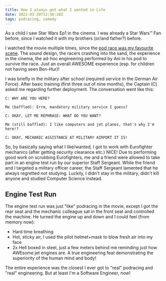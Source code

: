 ```yaml
---
title: How I always got what I wanted in Life
date: 2022-03-20T12:56:28Z
tags: podracing, comedy
---
```


As a child I saw Star Wars Ep1 in the cinema.
I was already a Star Wars™ Fan before, since I watched it with my brothers (or/and father?) before.

I watched the movie multiple times, since the [pod race was my favourite scene](https://www.youtube.com/watch?v=iRmRGP9hzy8).
The sound design, the racers crashing into the sand, the experience in the cinema, the ad-hoc engineering performed by Ani in his pod to survive the race. Just an overall AWESOME experience (esp. for children not having seen Ben-Hur)!

I was briefly in the military after school (required service in the German Air Force).
After basic training (first three out of nine months), the Captain (C) asked me regarding further deployment.
The conversation went like this:

```
C: WHY ARE YOU HERE?

Me (baffled): Errm, mandatory military service I guess?

C: OKAY, LET ME REPHRASE: WHAT DO YOU WANT?

Me (still baffled): I like computers and jet planes, that's why I'm here!?

C: OKAY, MECHANIC ASSISTANCE AT MILITARY AIRPORT IT IS!
```

So, by basically saying what I like/wanted, I got to work with Eurofighter mechanics (after getting security clearance etc.)
NICE!
Due to performing good work on scrubbing Eurofighters, me and a friend were allowed to take part in an engine test run by our superior Staff Sergeant.
While the friend and I targeted a military officer career, the Staff Sergeant lamented that he always regretted not studying.
Luckily, I didn't stay in the military, didn't kill anyone and studied Computer Science instead.

## Engine Test Run

The engine test run was just "like" podracing in the movie, except I got the rear seat and the mechanic colleague sat in the front seat and controlled the machine.
He turned the engine up and down and I could feel (from memory now):

* Hard time breathing
* Hot, sticky air, I used the pilot helmet+mask to blow fresh air into my face
* 2x Hell boxed in steel, just a few meters behind me reminding just how AWEsome jet engines are. A true engineering feat demonstrating the superiority of the human mind and body!

The entire experience was the closest I ever got to "real" podracing and "real" engineering. But at least I'm a Software Engineer, now!

